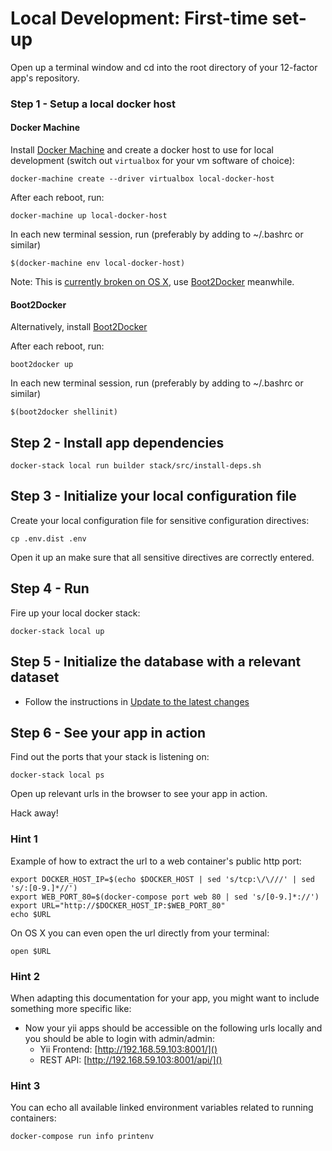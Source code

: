Local Development: First-time set-up
====================================

Open up a terminal window and cd into the root directory of your 12-factor app's repository.

### Step 1 - Setup a local docker host

#### Docker Machine

Install [Docker Machine](https://docs.docker.com/machine/) and create a docker host to use for local development (switch out `virtualbox` for your vm software of choice):

    docker-machine create --driver virtualbox local-docker-host

After each reboot, run:

    docker-machine up local-docker-host

In each new terminal session, run (preferably by adding to ~/.bashrc or similar)

    $(docker-machine env local-docker-host)

Note: This is [currently broken on OS X](https://github.com/docker/machine/issues/721), use [Boot2Docker](http://boot2docker.io/) meanwhile.

#### Boot2Docker

Alternatively, install [Boot2Docker](http://boot2docker.io/)

After each reboot, run:

    boot2docker up

In each new terminal session, run (preferably by adding to ~/.bashrc or similar)

    $(boot2docker shellinit)

## Step 2 - Install app dependencies

    docker-stack local run builder stack/src/install-deps.sh

## Step 3 - Initialize your local configuration file

Create your local configuration file for sensitive configuration directives:

    cp .env.dist .env

Open it up an make sure that all sensitive directives are correctly entered.

## Step 4 - Run

Fire up your local docker stack:

    docker-stack local up

## Step 5 - Initialize the database with a relevant dataset

* Follow the instructions in [Update to the latest changes](21-local-dev-update-to-the-latest-changes.md)

## Step 6 - See your app in action

Find out the ports that your stack is listening on:

    docker-stack local ps

Open up relevant urls in the browser to see your app in action.

Hack away!

### Hint 1

Example of how to extract the url to a web container's public http port:

    export DOCKER_HOST_IP=$(echo $DOCKER_HOST | sed 's/tcp:\/\///' | sed 's/:[0-9.]*//')
    export WEB_PORT_80=$(docker-compose port web 80 | sed 's/[0-9.]*://')
    export URL="http://$DOCKER_HOST_IP:$WEB_PORT_80"
    echo $URL

On OS X you can even open the url directly from your terminal:

    open $URL

### Hint 2

When adapting this documentation for your app, you might want to include something more specific like:

* Now your yii apps should be accessible on the following urls locally and you should be able to login with admin/admin:
    * Yii Frontend: [http://192.168.59.103:8001/]()
    * REST API: [http://192.168.59.103:8001/api/]()

### Hint 3

You can echo all available linked environment variables related to running containers:

    docker-compose run info printenv
